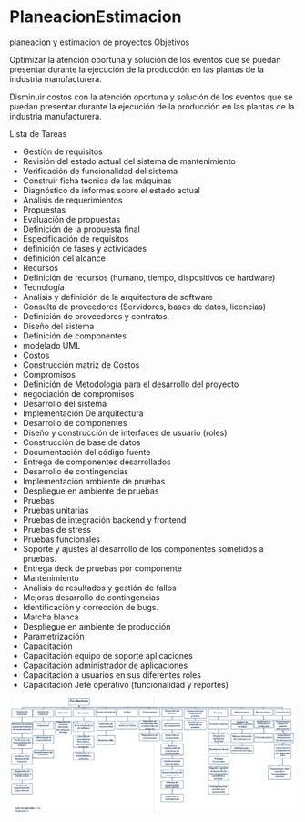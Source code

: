 # PlaneacionEstimacion
planeacion y estimacion de proyectos
Objetivos

Optimizar la atención oportuna y solución de los eventos que se puedan presentar durante la ejecución de la producción en las plantas de la industria manufacturera.

Disminuir costos con la atención oportuna y solución de los eventos que se puedan presentar durante la ejecución de la producción en las plantas de la industria manufacturera.





Lista de Tareas


- Gestión de requisitos 
- Revisión del estado actual del sistema de mantenimiento
- Verificación de funcionalidad del sistema
- Construir ficha técnica de las máquinas
- Diagnóstico de informes sobre el estado actual
- Análisis de requerimientos
- Propuestas
- Evaluación de propuestas
- Definición de la propuesta final
- Especificación de requisitos
- definición de fases y actividades 
- definición del alcance
- Recursos
- Definición de recursos (humano, tiempo, dispositivos de hardware)
- Tecnología 
- Análisis y definición de la arquitectura de software
- Consulta de proveedores (Servidores, bases de datos, licencias)
- Definición de proveedores y contratos.
- Diseño del sistema
- Definición de componentes 
- modelado UML
- Costos
- Construcción matriz de Costos 
- Compromisos
- Definición de Metodología para el desarrollo del proyecto
- negociación de compromisos
- Desarrollo del sistema
- Implementación De arquitectura
- Desarrollo de componentes
- Diseño y construcción de interfaces de usuario (roles)
- Construcción de base de datos 
- Documentación del código fuente
- Entrega de componentes desarrollados
- Desarrollo de contingencias
- Implementación  ambiente de pruebas
- Despliegue en ambiente de pruebas
- Pruebas
- Pruebas unitarias
- Pruebas de integración backend y frontend
- Pruebas de stress
- Pruebas funcionales
- Soporte y ajustes al desarrollo de los componentes sometidos a pruebas.
- Entrega deck de pruebas por componente
- Mantenimiento
- Análisis de resultados y gestión de fallos
- Mejoras desarrollo de contingencias
- Identificación y corrección de bugs.
- Marcha blanca
- Despliegue en ambiente de producción 
- Parametrización
- Capacitación
- Capacitación equipo de soporte aplicaciones
- Capacitación administrador de aplicaciones 
- Capacitación a usuarios en sus diferentes roles
- Capacitación Jefe operativo (funcionalidad y reportes) 

![Arquitectura](https://github.com/eisjgd2019/PlaneacionEstimacion/blob/master/EDT%20FIX%20MACHINE.jpg)

